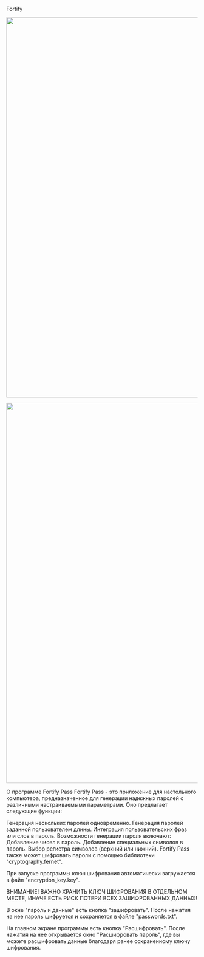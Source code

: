 Fortify
<p align="center">
  <img src="https://github.com/mazeonst/Fortifypasswordsgenerator/blob/main/images/fortifypresent.png?raw=true" width="1000">
</p>
<p align="center">
  <img src="https://github.com/mazeonst/Fortifypasswordsgenerator/blob/main/images/%D0%9C%D0%BE%D0%BA%D0%B0%D0%BF%20%D0%9D%D0%BE%D1%83%D1%82%D0%B1%D1%83%D0%BA%D0%B0.png?raw=true" width="1000">
</p>
О программе Fortify Pass
Fortify Pass - это приложение для настольного компьютера, предназначенное для генерации надежных паролей с различными настраиваемыми параметрами. Оно предлагает следующие функции:

Генерация нескольких паролей одновременно.
Генерация паролей заданной пользователем длины.
Интеграция пользовательских фраз или слов в пароль.
Возможности генерации пароля включают:
Добавление чисел в пароль.
Добавление специальных символов в пароль.
Выбор регистра символов (верхний или нижний).
Fortify Pass также может шифровать пароли с помощью библиотеки "cryptography.fernet".

При запуске программы ключ шифрования автоматически загружается в файл "encryption_key.key".

ВНИМАНИЕ! ВАЖНО ХРАНИТЬ КЛЮЧ ШИФРОВАНИЯ В ОТДЕЛЬНОМ МЕСТЕ, ИНАЧЕ ЕСТЬ РИСК ПОТЕРИ ВСЕХ ЗАШИФРОВАННЫХ ДАННЫХ!

В окне "пароль и данные" есть кнопка "зашифровать". После нажатия на нее пароль шифруется и сохраняется в файле "passwords.txt".

На главном экране программы есть кнопка "Расшифровать". После нажатия на нее открывается окно "Расшифровать пароль", где вы можете расшифровать данные благодаря ранее сохраненному ключу шифрования.
